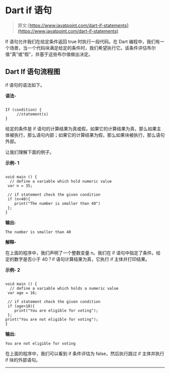 # Dart if 语句

> 原文:[https://www.javatpoint.com/dart-if-statements](https://www.javatpoint.com/dart-if-statements)

If 语句允许我们在给定条件返回 true 时执行一段代码。在 Dart 编程中，我们有一个场景，当一个代码块满足给定的条件时，我们希望执行它。该条件评估布尔值“真”或“假”，并基于这些布尔值做出决定。

## Dart If 语句流程图

if 语句的语法如下。

**语法-**

```

If (condition) {
     //statement(s)
}

```

给定的条件是 if 语句的计算结果为真或假，如果它的计算结果为真，那么如果主体被执行，那么语句内部；如果它的计算结果为假，那么如果块被执行，那么语句外部。

让我们理解下面的例子。

**示例- 1**

```

void main () {
  // define a variable which hold numeric value
 var n = 35;

 // if statement check the given condition
 if (n<40){
    print("The number is smaller than 40")
 };
}

```

**输出:**

```
The number is smaller than 40

```

**解释-**

在上面的程序中，我们声明了一个整数变量 n。我们在 if 语句中指定了条件。给定的数字是否小于 40？if 语句计算结果为真，它执行 if 主体并打印结果。

**示例- 2**

```

void main () {
  // define a variable which holds a numeric value
 var age = 16;

 // if statement check the given condition
 if (age>18){
    print("You are eligible for voting");
 };
print("You are not eligible for voting"); 
}

```

**输出:**

```
You are not eligible for voting

```

在上面的程序中，我们可以看到 if 条件评估为 false，然后执行跳过 if 主体并执行 if 块的外部语句。

* * *
